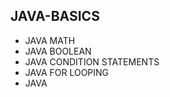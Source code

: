 ## JAVA-BASICS
* JAVA MATH
* JAVA BOOLEAN
* JAVA CONDITION STATEMENTS
* JAVA FOR LOOPING
* JAVA 
  
